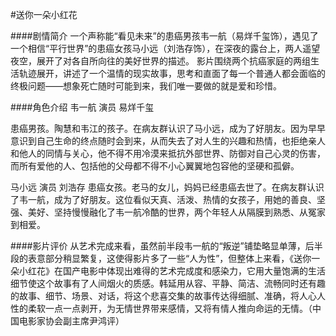 #送你一朵小红花

####剧情简介
  一个声称能“看见未来”的患癌男孩韦一航（易烊千玺饰），遇见了一个相信“平行世界”的患癌女孩马小远（刘浩存饰），在深夜的露台上，两人遥望夜空，展开了对各自所向往的美好世界的描述。 影片围绕两个抗癌家庭的两组生活轨迹展开，讲述了一个温情的现实故事，思考和直面了每一个普通人都会面临的终极问题——想象死亡随时可能到来，我们唯一要做的就是爱和珍惜。

####角色介绍
韦一航
演员 易烊千玺

患癌男孩。陶慧和韦江的孩子。在病友群认识了马小远，成为了好朋友。因为早早意识到自己生命的终点随时会到来，从而失去了对人生的兴趣和热情，也拒绝亲人和他人的同情与关心，他不得不用冷漠来抵抗外部世界、防御对自己心灵的伤害，而所有爱他的人、包括他的父母都不得不小心翼翼地包容他的坚硬和孤僻。


马小远
演员 刘浩存
患癌女孩。老马的女儿，妈妈已经患癌去世了。在病友群认识了韦一航，成为了好朋友。这位看似天真、活泼、热情的女孩子，用她的善良、坚强、美好、坚持慢慢融化了韦一航冷酷的世界，两个年轻人从隔膜到熟悉、从冤家到相爱。

####影片评价
  从艺术完成来看，虽然前半段韦一航的“叛逆”铺垫略显单薄，后半段的表意部分稍显繁复，这使得影片多了一些“人为性”，但整体上来看，《送你一朵小红花》在国产电影中体现出难得的艺术完成度和感染力，它用大量饱满的生活细节使这个故事有了人间烟火的质感。韩延用从容、平静、简洁、流畅同时还有趣的故事、细节、场景、对话，将这个悲喜交集的故事传达得细腻、准确，将人心人性的柔软一点一点剥开，为无情世界带来感情，又将有情人推向命运的无情。（中国电影家协会副主席尹鸿评）
